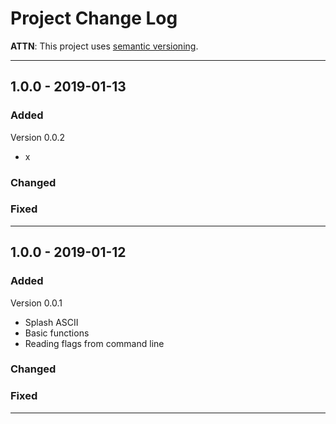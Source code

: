 
# Project Change Log

**ATTN**: This project uses [semantic versioning](http://semver.org/).

***

## 1.0.0 - 2019-01-13

### Added
Version 0.0.2
* x

### Changed

### Fixed

***

## 1.0.0 - 2019-01-12

### Added
Version 0.0.1
* Splash ASCII
* Basic functions
* Reading flags from command line

### Changed

### Fixed

***
